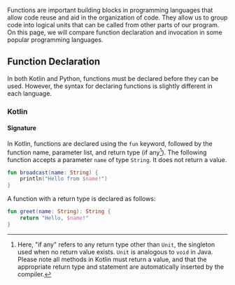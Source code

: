 Functions are important building blocks in programming languages that allow code reuse and aid in the organization of code.
They allow us to group code into logical units that can be called from other parts of our program.
On this page, we will compare function declaration and invocation in some popular programming languages.

## Function Declaration

In both Kotlin and Python, functions must be declared before they can be used.
However, the syntax for declaring functions is slightly different in each language.

### Kotlin

#### Signature

In Kotlin, functions are declared using the `fun` keyword, followed by the function name, parameter list, and return type (if any[^1]).
The following function accepts a parameter `name` of type `String`. It does not return a value.

[^1]: Here, "if any" refers to any return type other than `Unit`, the singleton used when no return value exists.
`Unit` is analogous to `void` in Java.
Please note all methods in Kotlin must return a value, and that the appropriate return type and statement are automatically inserted by the compiler.

```kotlin
fun broadcast(name: String) {
    println("Hello from $name!")
}
```

A function with a return type is declared as follows:

```kotlin
fun greet(name: String): String {
    return "Hello, $name!"
}
```

